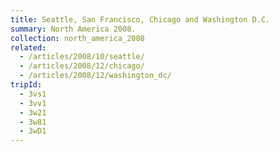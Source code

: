 ```yaml
---
title: Seattle, San Francisco, Chicago and Washington D.C.
summary: North America 2008.
collection: north_america_2008
related:
  - /articles/2008/10/seattle/
  - /articles/2008/12/chicago/
  - /articles/2008/12/washington_dc/
tripId:
  - 3vs1
  - 3vv1
  - 3w21
  - 3w81
  - 3wD1
---
```


